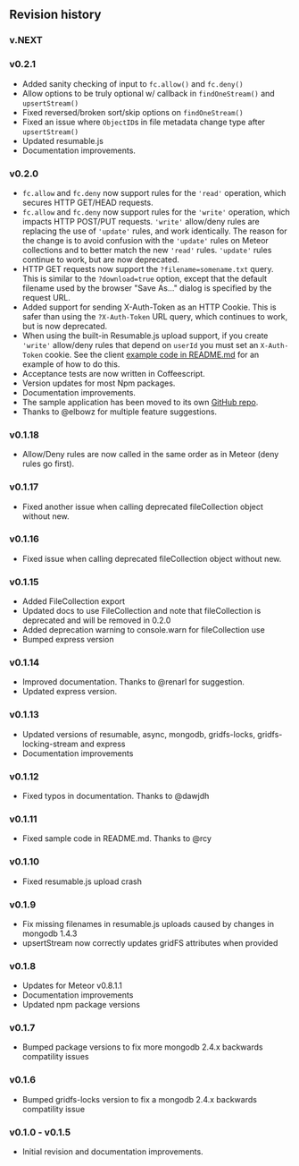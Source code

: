 ## Revision history

### v.NEXT

### v0.2.1

*   Added sanity checking of input to `fc.allow()` and `fc.deny()`
*   Allow options to be truly optional w/ callback in `findOneStream()` and `upsertStream()`
*   Fixed reversed/broken sort/skip options on `findOneStream()`
*   Fixed an issue where `ObjectID`s in file metadata change type after `upsertStream()`
*   Updated resumable.js
*   Documentation improvements.

### v0.2.0

*   `fc.allow` and `fc.deny` now support rules for the `'read'` operation, which secures HTTP GET/HEAD requests.
*   `fc.allow` and `fc.deny` now support rules for the `'write'` operation, which impacts HTTP POST/PUT requests. `'write'` allow/deny rules are replacing the use of `'update'` rules, and work identically. The reason for the change is to avoid confusion with the `'update'` rules on Meteor collections and to better match the new `'read'` rules. `'update'` rules continue to work, but are now deprecated.
*   HTTP GET requests now support the `?filename=somename.txt` query. This is similar to the `?download=true` option, except that the default filename used by the browser "Save As..." dialog is specified by the request URL.
*   Added support for sending X-Auth-Token as an HTTP Cookie. This is safer than using the `?X-Auth-Token` URL query, which continues to work, but is now deprecated.
*   When using the built-in Resumable.js upload support, if you create `'write'` allow/deny rules that depend on `userId` you must set an `X-Auth-Token` cookie. See the client [example code in README.md](https://github.com/vsivsi/meteor-file-collection#example) for an example of how to do this.
*   Acceptance tests are now written in Coffeescript.
*   Version updates for most Npm packages.
*   Documentation improvements.
*   The sample application has been moved to its own [GitHub repo](https://github.com/vsivsi/meteor-file-job-sample-app).
*   Thanks to @elbowz for multiple feature suggestions.

### v0.1.18

*    Allow/Deny rules are now called in the same order as in Meteor (deny rules go first).

### v0.1.17

*    Fixed another issue when calling deprecated fileCollection object without new.

### v0.1.16

*    Fixed issue when calling deprecated fileCollection object without new.

### v0.1.15

*    Added FileCollection export
*    Updated docs to use FileCollection and note that fileCollection is deprecated and will be removed in 0.2.0
*    Added deprecation warning to console.warn for fileCollection use
*    Bumped express version

### v0.1.14

*    Improved documentation. Thanks to @renarl for suggestion.
*    Updated express version.

### v0.1.13

*    Updated versions of resumable, async, mongodb, gridfs-locks, gridfs-locking-stream and express
*    Documentation improvements

### v0.1.12

*    Fixed typos in documentation. Thanks to @dawjdh

### v0.1.11

*    Fixed sample code in README.md. Thanks to @rcy

### v0.1.10

*    Fixed resumable.js upload crash

### v0.1.9

*    Fix missing filenames in resumable.js uploads caused by changes in mongodb 1.4.3
*    upsertStream now correctly updates gridFS attributes when provided

### v0.1.8

*    Updates for Meteor v0.8.1.1
*    Documentation improvements
*    Updated npm package versions

### v0.1.7

*    Bumped package versions to fix more mongodb 2.4.x backwards compatility issues

### v0.1.6

*    Bumped gridfs-locks version to fix a mongodb 2.4.x backwards compatility issue

### v0.1.0 - v0.1.5

*    Initial revision and documentation improvements.
